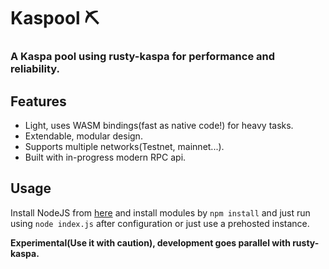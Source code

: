 # Kaspool ⛏️
### A Kaspa pool using rusty-kaspa for performance and reliability.

## Features
* Light, uses WASM bindings(fast as native code!) for heavy tasks.
* Extendable, modular design.
* Supports multiple networks(Testnet, mainnet...).
* Built with in-progress modern RPC api.

## Usage
Install NodeJS from [here](https://nodejs.org/) and install modules by ``npm install`` and just run using ``node index.js`` after configuration or just use a prehosted instance.

**Experimental(Use it with caution), development goes parallel with rusty-kaspa.**